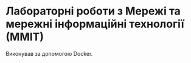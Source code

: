 # Лабораторні роботи з Мережі та мережні інформаційні технології (ММІТ)

Виконував за допомогою Docker.